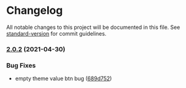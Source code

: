 # Changelog

All notable changes to this project will be documented in this file. See [standard-version](https://github.com/conventional-changelog/standard-version) for commit guidelines.

### [2.0.2](https://github.com/saadeghi/theme-change/compare/v1.2.0...v2.0.2) (2021-04-30)


### Bug Fixes

* empty theme value btn bug ([689d752](https://github.com/saadeghi/theme-change/commit/689d752baa9e34a50bad6ff664623c69a9a1f784))
